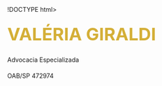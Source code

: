 !DOCTYPE html>
<html lang="pt-BR">
<head>
    <div class="logo">VALÉRIA GIRALDI</div>
    <p>Advocacia Especializada</p>
    <p>OAB/SP 472974</p> <!-OAB/SP 472974->
</header>
    <meta charset="UTF-8">
    <meta name="viewport" content="width=device-width, initial-scale=1.0">
    <title>Valéria Giraldi - Advocacia - OAB/SP 472974</title>
    <style>
        :root {
            --wine: #722F37;
            --gold: #D4AF37;
            --dark-wine: #4A1C22;
            --light-gold: #F4E7BA;
        }
        
        * {
            margin: 0;
            padding: 0;
            box-sizing: border-box;
            font-family: 'Arial', sans-serif;
        }

        body {
            line-height: 1.6;
        }



        header {
            background: linear-gradient(to right, var(--wine), var(--dark-wine));
            color: var(--light-gold);
            padding: 2rem;
            text-align: center;
        }

        .logo {
            font-size: 2.5rem;
            margin-bottom: 1rem;
            font-weight: bold;
            color: var(--gold);
        }

        .hero {
            background-color: #f8f5f0;
            padding: 3rem;
            text-align: center;
        }

        .hero img {
            max-width: 200px;
            margin: 2rem 0;
        }

        .hero h1 {
            color: var(--wine);
        }

        .areas {
            padding: 3rem;
            background-color: white;
        }

        .areas h2 {
            color: var(--wine);
            text-align: center;
            margin-bottom: 2rem;
        }

        .areas ul {
            list-style: none;
            max-width: 800px;
            margin: 0 auto;
            text-align: center;
        }

        .areas li {
            margin: 1rem 0;
            padding: 1rem;
            border-bottom: 1px solid var(--light-gold);
            color: var(--dark-wine);
        }

        .contact {
            background-color: #f8f5f0;
            padding: 3rem;
            text-align: center;
        }

        .contact h2 {
            color: var(--wine);
            margin-bottom: 2rem;
        }

        .contact p {
            color: var(--dark-wine);
        }

        .contact a{
            color: var(--dark-wine);
        }

        footer {
            background: var(--wine);
            color: var(--gold);
            text-align: center;
            padding: 1rem;
            position: fixed;
            bottom: 0;
            width: 100%;
            height: 40px;
            <p>© 2025 Valéria Giraldi - Advocacia | OAB/SP 472974</p>;
        }

        @media (max-width: 768px) {
            .logo {
                font-size: 2rem;
            }
            
            .hero, .areas, .contact {
                padding: 2rem;
            }
        }
    </style>
</head>
<body>
    <header>
        <div class="logo">VALÉRIA GIRALDI</div>
        <p>Advocacia Especializada</p>
    </header>

    <section class="hero">
        <img src="assets\foto_curriculo.jpeg" alt="Balança da Justiça" />
        <h1>Comprometimento e Excelência Jurídica</h1>
    </section>

    <section class="areas">
        <h2>Áreas de Atuação</h2>
        <ul>
            <li>TRIBUTOS FEDERAIS E MUNICIPAIS</li>
            <li>FAMÍLIA E SUCESSÕES</li>
            <li>CONTRATOS E DIREITO DO CONSUMIDOR</li>
        </ul>
    </section>

    <section class="contact">
        <h2>Entre em Contato</h2>
        <p>Rua Major Carvalho Filho, 1012</p>
        <p>Centro - Araraquara - SP</p>
        <p>Telefone: (16) 99701-9231</p>
        <a href="https://www.linkedin.com/in/val%C3%A9ria-giraldi-89b579242/">Linkedin</a>
    </section>

    <footer>
        <p>© 2025 Valéria Giraldi - Advocacia</p>
    </footer>
</body>
</html>
